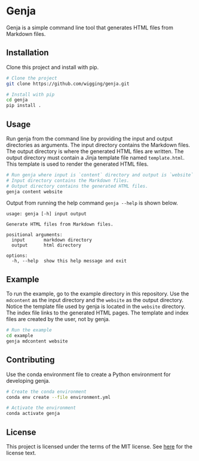 # Genja

Genja is a simple command line tool that generates HTML files from Markdown files.

## Installation

Clone this project and install with pip.

```bash
# Clone the project
git clone https://github.com/wigging/genja.git

# Install with pip
cd genja
pip install .
```

## Usage

Run genja from the command line by providing the input and output directories as arguments. The input directory contains the Markdown files. The output directory is where the generated HTML files are written. The output directory must contain a Jinja template file named `template.html`. This template is used to render the generated HTML files.

```bash
# Run genja where input is `content` directory and output is `website` directory.
# Input directory contains the Markdown files.
# Output directory contains the generated HTML files.
genja content website
```

Output from running the help command `genja --help` is shown below.

```
usage: genja [-h] input output

Generate HTML files from Markdown files.

positional arguments:
  input       markdown directory
  output      html directory

options:
  -h, --help  show this help message and exit
```

## Example

To run the example, go to the example directory in this repository. Use the `mdcontent` as the input directory and the `website` as the output directory. Notice the template file used by genja is located in the `website` directory. The index file links to the generated HTML pages. The template and index files are created by the user, not by genja.

```bash
# Run the example
cd example
genja mdcontent website
```

## Contributing

Use the conda environment file to create a Python environment for developing genja.

```bash
# Create the conda environment
conda env create --file environment.yml

# Activate the environment
conda activate genja
```

## License

This project is licensed under the terms of the MIT license. See [here](LICENSE.md) for the license text.
